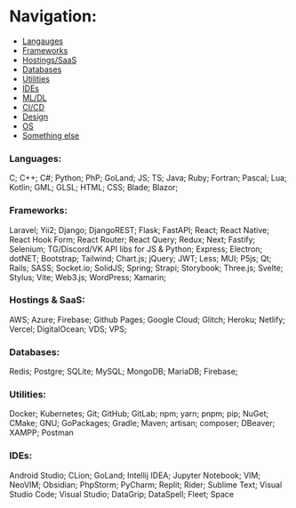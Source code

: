 # Navigation:

- [Langauges]()
- [Frameworks]()
- [Hostings/SaaS]()
- [Databases]()
- [Utilities]()
- [IDEs]()
- [ML/DL]()
- [CI/CD]()
- [Design]()
- [OS]()
- [Something else]()

### Languages:
C; C++; C#; Python; PhP; GoLand; JS; TS; Java; Ruby; Fortran; Pascal; Lua; Kotlin; GML; GLSL; HTML; CSS; Blade; Blazor;

### Frameworks:
Laravel; Yii2; Django; DjangoREST; Flask; FastAPI; React; React Native; React Hook Form; React Router; React Query; Redux; Next; Fastify; Selenium; TG/Discord/VK API libs for JS & Python; Express; Electron; dotNET; Bootstrap; Tailwind; Chart.js; jQuery; JWT; Less; MUI; P5js; Qt; Rails; SASS; Socket.io; SolidJS; Spring; Strapi; Storybook; Three.js; Svelte; Stylus; Vite; Web3.js; WordPress; Xamarin;

### Hostings & SaaS:
AWS; Azure; Firebase; Github Pages; Google Cloud; Glitch; Heroku; Netlify; Vercel; DigitalOcean; VDS; VPS;

### Databases:
Redis; Postgre; SQLite; MySQL; MongoDB; MariaDB; Firebase;

### Utilities:
Docker; Kubernetes; Git; GitHub; GitLab; npm; yarn; pnpm; pip; NuGet; CMake; GNU; GoPackages; Gradle; Maven; artisan; composer; DBeaver; XAMPP; Postman

### IDEs:
Android Studio; CLion; GoLand; Intellij IDEA; Jupyter Notebook; VIM; NeoVIM; Obsidian; PhpStorm; PyCharm; Replit; Rider; Sublime Text; Visual Studio Code; Visual Studio; DataGrip; DataSpell; Fleet; Space